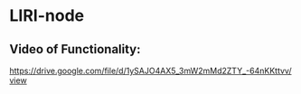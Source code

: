 # LIRI-node

## Video of Functionality:
https://drive.google.com/file/d/1ySAJO4AX5_3mW2mMd2ZTY_-64nKKttvv/view
